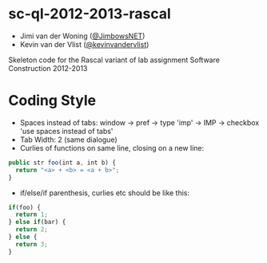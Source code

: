 sc-ql-2012-2013-rascal
======================

* Jimi van der Woning ([@JimbowsNET](https://github.com/JimbowsNET))
* Kevin van der Vlist ([@kevinvandervlist](https://github.com/kevinvandervlist))

Skeleton code for the Rascal variant of lab assignment Software Construction 2012-2013

Coding Style
============

* Spaces instead of tabs: window -> pref -> type 'imp' -> IMP -> checkbox 'use spaces instead of tabs'
* Tab Width: 2 (same dialogue)
* Curlies of functions on same line, closing on a new line:

```javascript
public str foo(int a, int b) {
  return "<a> + <b> = <a + b>";
}
```

* if/else/if parenthesis, curlies etc should be like this:

```javascript
if(foo) {
  return 1;
} else if(bar) {
  return 2;
} else {
  return 3;
}
```

